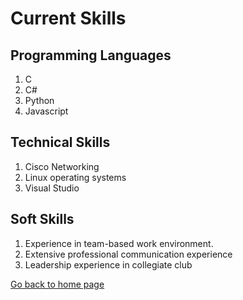 # Current Skills

## Programming Languages
1. C
2. C#
3. Python
4. Javascript

## Technical Skills
1. Cisco Networking
2. Linux operating systems
3. Visual Studio

## Soft Skills
1. Experience in team-based work environment.
2. Extensive professional communication experience
3. Leadership experience in collegiate club

[Go back to home page](./README.md)